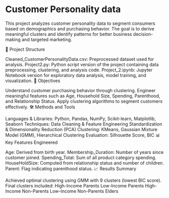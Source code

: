 # Customer Personality data
This project analyzes customer personality data to segment consumers based on demographics and purchasing behavior. The goal is to derive meaningful clusters and identify patterns for better business decision-making and targeted marketing.

📁 Project Structure

Cleaned_CustomerPersonalityData.csv: Preprocessed dataset used for analysis.
Project2.py: Python script version of the project containing data preprocessing, clustering, and analysis code.
Project_2.ipynb: Jupyter Notebook version for exploratory data analysis, model training, and visualization.
🧪 Objectives

Understand customer purchasing behavior through clustering.
Engineer meaningful features such as Age, Household Size, Spending, Parenthood, and Relationship Status.
Apply clustering algorithms to segment customers effectively.
🛠️ Methods and Tools

Languages & Libraries: Python, Pandas, NumPy, Scikit-learn, Matplotlib, Seaborn
Techniques:
Data Cleaning & Feature Engineering
Standardization & Dimensionality Reduction (PCA)
Clustering: KMeans, Gaussian Mixture Model (GMM), Hierarchical Clustering
Evaluation: Silhouette Score, BIC
📊 Key Features Engineered

Age: Derived from birth year.
Membership_Duration: Number of years since customer joined.
Spending_Total: Sum of all product category spending.
HouseHoldSize: Computed from relationship status and number of children.
Parent: Flag indicating parenthood status.
📈 Results Summary

Achieved optimal clustering using GMM with 9 clusters (lowest BIC score).
Final clusters included:
High-Income Parents
Low-Income Parents
High-Income Non-Parents
Low-Income Non-Parents
Elders
